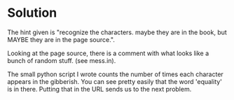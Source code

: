 # Solution
The hint given is "recognize the characters. maybe they are in the book,
but MAYBE they are in the page source.".

Looking at the page source, there is a comment with what looks like a bunch of
random stuff. (see mess.in).

The small python script I wrote counts the number of times each character
appears in the gibberish. You can see pretty easily that the word 'equality' is
in there. Putting that in the URL sends us to the next problem.
